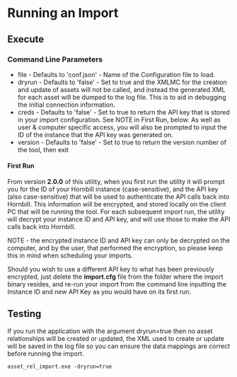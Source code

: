 # Running an Import

## Execute
### Command Line Parameters
- file - Defaults to 'conf.json' - Name of the Configuration file to load.
- dryrun - Defaults to 'false' - Set to true and the XMLMC for the creation and update of assets will not be called, and instead the generated XML for each asset will be dumped to the log file. This is to aid in debugging the initial connection information.
- creds - Defaults to 'false' - Set to true to return the API key that is stored in your import configuration. See NOTE in First Run, below. As well as user & computer specific access, you will also be prompted to input the ID of the instance that the API key was generated on.
- version - Defaults to 'false' - Set to true to return the version number of the tool, then exit

#### **First Run**

From version **2.0.0** of this utility, when you first run the utility it will prompt you for the ID of your Hornbill instance (case-sensitive), and the API key (also case-sensitive) that will be used to authenticate the API calls back into Hornbill. This information will be encrypted, and stored locally on the client PC that will be running the tool. For each subsequent import run, the utility will decrypt your instance ID and API key, and will use those to make the API calls back into Hornbill.

NOTE - the encrypted instance ID and API key can only be decrypted on the computer, and by the user, that performed the encryption, so please keep this in mind when scheduling your imports.

Should you wish to use a different API key to what has been previously encrypted, just delete the **import.cfg** file from the folder where the import binary resides, and re-run your import from the command line inputting the Instance ID and new API Key as you would have on its first run.

## Testing

If you run the application with the argument dryrun=true then no asset relationships will be created or updated, the XML used to create or update will be saved in the log file so you can ensure the data mappings are correct before running the import.

``asset_rel_import.exe -dryrun=true``